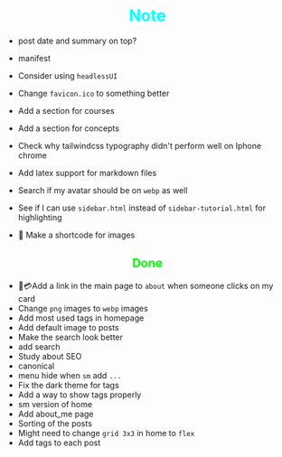 # <div style="text-align:center; color:cyan"> Note </div>

* post date and summary on top?

* manifest

* Consider using `headlessUI`

* Change `favicon.ico` to something better

* Add a section for courses
* Add a section for concepts

* Check why tailwindcss typography didn't perform well on Iphone chrome

* Add latex support for markdown files

* Search if my avatar should be on `webp` as well

* See if I can use `sidebar.html` instead of `sidebar-tutorial.html`
  for highlighting

* 🌄 Make a shortcode for images

## <div style="text-align:center; color:lime"> Done </div>

* 🔗💳Add a link in the main page to `about`
  when someone clicks on my card
* Change `png` images to `webp` images
* Add most used tags in homepage
* Add default image to posts
* Make the search look better
* add search
* Study about SEO
* canonical
* menu hide when `sm` add `...`
* Fix the dark theme for tags
* Add a way to show tags properly
* sm version of home
* Add about_me page
* Sorting of the posts
* Might need to change `grid 3x3` in home to `flex`
* Add tags to each post

